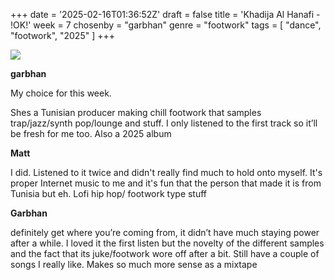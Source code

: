 +++
date = '2025-02-16T01:36:52Z'
draft = false
title = 'Khadija Al Hanafi - !OK!'
week = 7
chosenby = "garbhan"
genre = "footwork"
tags = [
    "dance",
    "footwork",
    "2025"
]
+++

![](https://is1-ssl.mzstatic.com/image/thumb/Music221/v4/68/0c/80/680c80c0-ee0b-d806-31cd-11b5513e3b38/198937577587_cover.jpg/600x600bb.jpg)

**garbhan**

My choice for this week.

Shes a Tunisian producer making chill footwork that samples trap/jazz/synth pop/lounge and stuff.
I only listened to the first track so it’ll be fresh for me too. Also a 2025 album

**Matt**

I did. Listened to it twice and didn't really find much to hold onto myself.
It's proper Internet music to me and it's fun that the person that made it is from Tunisia but eh.
Lofi hip hop/ footwork type stuff

**Garbhan**

definitely get where you’re coming from, it didn’t have much staying power after a while.
I loved it the first listen but the novelty of the different samples and the fact that its juke/footwork wore off after a bit.
Still have a couple of songs I really like.
Makes so much more sense as a mixtape
